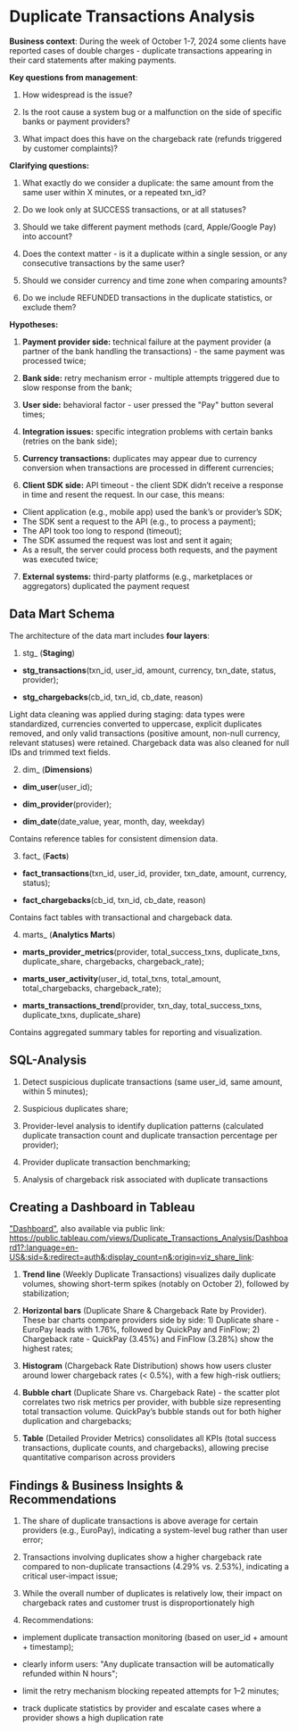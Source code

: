 # Duplicate Transactions Analysis

**Business context**: During the week of October 1-7, 2024 some clients have reported cases of double charges - duplicate transactions appearing in their card statements after making payments.

**Key questions from management**:

1) How widespread is the issue?

2) Is the root cause a system bug or a malfunction on the side of specific banks or payment providers?

3) What impact does this have on the chargeback rate (refunds triggered by customer complaints)?

**Clarifying questions:**

1) What exactly do we consider a duplicate: the same amount from the same user within X minutes, or a repeated txn_id?

2) Do we look only at SUCCESS transactions, or at all statuses?

3) Should we take different payment methods (card, Apple/Google Pay) into account?

4) Does the context matter - is it a duplicate within a single session, or any consecutive transactions by the same user?

5) Should we consider currency and time zone when comparing amounts?

6) Do we include REFUNDED transactions in the duplicate statistics, or exclude them?

**Hypotheses:**

1) **Payment provider side:** technical failure at the payment provider (a partner of the bank handling the transactions) - the same payment was processed twice;

2) **Bank side:** retry mechanism error - multiple attempts triggered due to slow response from the bank;

3) **User side:** behavioral factor - user pressed the "Pay" button several times;

4) **Integration issues:** specific integration problems with certain banks (retries on the bank side);

5) **Currency transactions:** duplicates may appear due to currency conversion when transactions are processed in different currencies;

6) **Client SDK side:** API timeout - the client SDK didn’t receive a response in time and resent the request. In our case, this means:

- Client application (e.g., mobile app) used the bank’s or provider’s SDK;
- The SDK sent a request to the API (e.g., to process a payment);
- The API took too long to respond (timeout);
- The SDK assumed the request was lost and sent it again;
- As a result, the server could process both requests, and the payment was executed twice;

7) **External systems:** third-party platforms (e.g., marketplaces or aggregators) duplicated the payment request

## Data Mart Schema

The architecture of the data mart includes **four layers**:

1. stg_ (**Staging**)

- **stg_transactions**(txn_id, user_id, amount, currency, txn_date, status, provider);

- **stg_chargebacks**(cb_id, txn_id, cb_date, reason)

Light data cleaning was applied during staging: data types were standardized, currencies converted to uppercase, explicit duplicates removed, and only valid transactions (positive amount, non-null currency, relevant statuses) were retained. Chargeback data was also cleaned for null IDs and trimmed text fields.

2. dim_ (**Dimensions**)

- **dim_user**(user_id);

- **dim_provider**(provider);

- **dim_date**(date_value, year, month, day, weekday)

Contains reference tables for consistent dimension data.

3. fact_ (**Facts**)

- **fact_transactions**(txn_id, user_id, provider, txn_date, amount, currency, status);

- **fact_chargebacks**(cb_id, txn_id, cb_date, reason)

Contains fact tables with transactional and chargeback data.

4. marts_ (**Analytics Marts**)

- **marts_provider_metrics**(provider, total_success_txns, duplicate_txns, duplicate_share, chargebacks, chargeback_rate);

- **marts_user_activity**(user_id, total_txns, total_amount, total_chargebacks, chargeback_rate);

- **marts_transactions_trend**(provider, txn_day, total_success_txns, duplicate_txns, duplicate_share)

Contains aggregated summary tables for reporting and visualization.

## SQL-Analysis

1) Detect suspicious duplicate transactions (same user_id, same amount, within 5 minutes);

2) Suspicious duplicates share;

3) Provider-level analysis to identify duplication patterns (calculated duplicate transaction count and duplicate transaction percentage per provider);

4) Provider duplicate transaction benchmarking;

5) Analysis of chargeback risk associated with duplicate transactions

## Creating a Dashboard in Tableau 

["Dashboard"](tableau/dashboard.pdf), also available via public link: https://public.tableau.com/views/Duplicate_Transactions_Analysis/Dashboard1?:language=en-US&:sid=&:redirect=auth&:display_count=n&:origin=viz_share_link:

1) **Trend line** (Weekly Duplicate Transactions) visualizes daily duplicate volumes, showing short-term spikes (notably on October 2), followed by stabilization;

2) **Horizontal bars** (Duplicate Share & Chargeback Rate by Provider). These bar charts compare providers side by side: 1) Duplicate share - EuroPay leads with 1.76%, followed by QuickPay and FinFlow; 2) Chargeback rate - QuickPay (3.45%) and FinFlow (3.28%) show the highest rates;

3) **Histogram** (Chargeback Rate Distribution) shows how users cluster around lower chargeback rates (< 0.5%), with a few high-risk outliers;

4) **Bubble chart** (Duplicate Share vs. Chargeback Rate) - the scatter plot correlates two risk metrics per provider, with bubble size representing total transaction volume. QuickPay’s bubble stands out for both higher duplication and chargebacks;

5) **Table** (Detailed Provider Metrics) consolidates all KPIs (total success transactions, duplicate counts, and chargebacks), allowing precise quantitative comparison across providers

## Findings & Business Insights & Recommendations

1) The share of duplicate transactions is above average for certain providers (e.g., EuroPay), indicating a system-level bug rather than user error;

2) Transactions involving duplicates show a higher chargeback rate compared to non-duplicate transactions (4.29% vs. 2.53%), indicating a critical user-impact issue;

3) While the overall number of duplicates is relatively low, their impact on chargeback rates and customer trust is disproportionately high

4) Recommendations:

- implement duplicate transaction monitoring (based on user_id + amount + timestamp);

- clearly inform users: "Any duplicate transaction will be automatically refunded within N hours";

- limit the retry mechanism blocking repeated attempts for 1–2 minutes;

- track duplicate statistics by provider and escalate cases where a provider shows a high duplication rate

